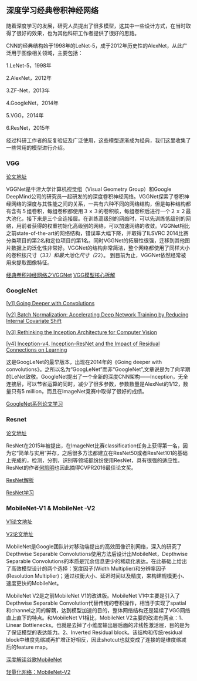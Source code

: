 
## 深度学习经典卷积神经网络

随着深度学习的发展，研究人员提出了很多模型，这其中一些设计方式，在当时取得了很好的效果，也为其他科研工作者提供了很好的思路。

CNN的经典结构始于1998年的LeNet-5，成于2012年历史性的AlexNet，从此广泛用于图像相关领域，主要包括：

  1.LeNet-5，1998年
  
  2.AlexNet，2012年
  
  3.ZF-Net，2013年
  
  4.GoogleNet，2014年
  
  5.VGG，2014年
  
  6.ResNet，2015年

经过科研工作者的反复验证及广泛使用，这些模型逐渐成为经典，我们这里收集了一些常用的模型进行介绍。


### VGG

[论文地址](https://arxiv.org/abs/1409.1556)

VGGNet是牛津大学计算机视觉组（Visual Geometry Group）和Google DeepMind公司的研究员一起研发的的深度卷积神经网络。VGGNet探索了卷积神经网络的深度与其性能之间的关系，一共有六种不同的网络结构，但是每种结构都有含有５组卷积，每组卷积都使用３ｘ３的卷积核，每组卷积后进行一个２ｘ２最大池化，接下来是三个全连接层。在训练高级别的网络时，可以先训练低级别的网络，用前者获得的权重初始化高级别的网络，可以加速网络的收敛。VGGNet相比之前state-of-the-art的网络结构，错误率大幅下降，并取得了ILSVRC 2014比赛分类项目的第2名和定位项目的第1名。同时VGGNet的拓展性很强，迁移到其他图片数据上的泛化性非常好。VGGNet的结构非常简洁，整个网络都使用了同样大小的卷积核尺寸（3*3）和最大池化尺寸（2*2）。
到目前为止，VGGNet依然经常被用来提取图像特征。

[经典卷积神经网络之VGGNet](https://blog.csdn.net/marsjhao/article/details/72955935)
[VGG模型核心拆解](https://blog.csdn.net/qq_40027052/article/details/79015827)

### GoogleNet

[[v1] Going Deeper with Convolutions](http://arxiv.org/abs/1409.4842 )

[[v2] Batch Normalization: Accelerating Deep Network Training by Reducing Internal Covariate Shift](http://arxiv.org/abs/1502.03167 )

[[v3] Rethinking the Inception Architecture for Computer Vision](http://arxiv.org/abs/1512.00567) 

[[v4] Inception-v4, Inception-ResNet and the Impact of Residual Connections on Learning](http://arxiv.org/abs/1602.07261)


这是GoogLeNet的最早版本，出现在2014年的《Going deeper with convolutions》。之所以名为“GoogLeNet”而非“GoogleNet”,文章说是为了向早期的LeNet致敬。GoogleNet提出了一个全新的深度CNN架构——Inception，无全连接层，可以节省运算的同时，减少了很多参数，参数数量是AlexNet的1/12，数量只有5 million，而且在ImageNet竞赛中取得了很好的成绩。

[GoogleNet系列论文学习](https://blog.csdn.net/cdknight_happy/article/details/79247280)


### Resnet 

[论文地址](https://arxiv.org/abs/1512.03385)

ResNet在2015年被提出，在ImageNet比赛classification任务上获得第一名，因为它“简单与实用”并存，之后很多方法都建立在ResNet50或者ResNet101的基础上完成的，检测，分割，识别等领域都纷纷使用ResNet，具有很强的适应性。ResNet的作者[何凯明](http://kaiminghe.com/)也因此摘得CVPR2016最佳论文奖。

[ResNet解析](https://blog.csdn.net/lanran2/article/details/79057994)

[ResNet学习](https://blog.csdn.net/xxy0118/article/details/78324256)


### MobileNet-V1 & MobileNet -V2

[V1论文地址](https://arxiv.org/abs/1704.04861)

[V2论文地址](https://arxiv.org/abs/1801.04381)

MobileNet是Google团队针对移动端提出的高效图像识别网络，深入的研究了Depthwise Separable Convolutions使用方法后设计出MobileNet，Depthwise Separable Convolutions的本质是冗余信息更少的稀疏化表达。在此基础上给出了高效模型设计的两个选择：宽度因子(Width Multiplier)和分辨率因子(Resolution Multiplier)；通过权衡大小、延迟时间以及精度，来构建规模更小、速度更快的MobileNet。

MobileNet V2是之前MobileNet V1的改进版。MobileNet V1中主要是引入了Depthwise Separable Convolution代替传统的卷积操作，相当于实现了spatial和channel之间的解耦，达到模型加速的目的，整体网络结构还是延续了VGG网络直上直下的特点。和MobileNet V1相比，MobileNet V2主要的改进有两点：1、Linear Bottlenecks。也就是去掉了小维度输出层后面的非线性激活层，目的是为了保证模型的表达能力。2、Inverted Residual block。该结构和传统residual block中维度先缩减再扩增正好相反，因此shotcut也就变成了连接的是维度缩减后的feature map。

[深度解读谷歌MobileNet](https://blog.csdn.net/t800ghb/article/details/78879612)

[轻量化网络：MobileNet-V2](https://blog.csdn.net/u011995719/article/details/79135818)



